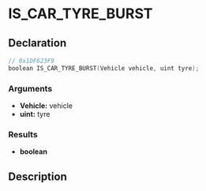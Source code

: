 # IS_CAR_TYRE_BURST

## Declaration
```cpp
// 0x1DF623F9
boolean IS_CAR_TYRE_BURST(Vehicle vehicle, uint tyre);
```

### Arguments
- **Vehicle:** vehicle
- **uint:** tyre

### Results
- **boolean**

## Description
